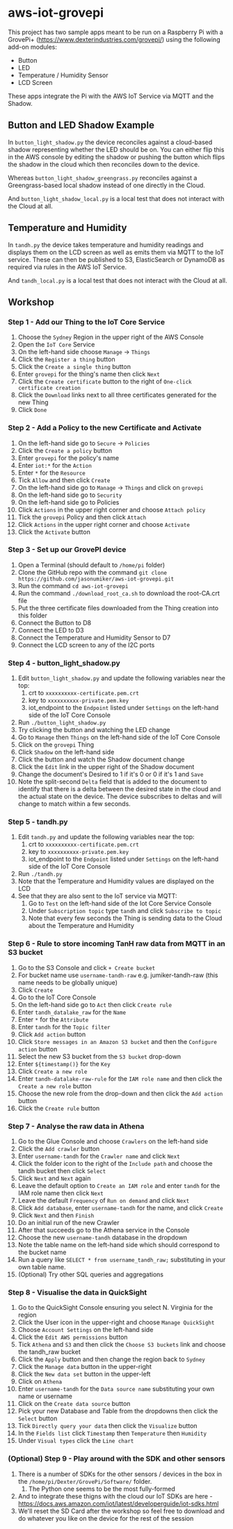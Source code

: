 # aws-iot-grovepi
This project has two sample apps meant to be run on a Raspberry Pi with a GrovePi+ (https://www.dexterindustries.com/grovepi/) using the following add-on modules:
* Button
* LED
* Temperature / Humidity Sensor
* LCD Screen

These apps integrate the Pi with the AWS IoT Service via MQTT and the Shadow.

## Button and LED Shadow Example
In `button_light_shadow.py` the device reconciles against a cloud-based shadow representing whether the LED should be on. You can either flip this in the AWS console by editing the shadow or pushing the button which flips the shadow in the cloud which then reconciles down to the device.

Whereas `button_light_shadow_greengrass.py` reconciles against a Greengrass-based local shadow instead of one directly in the Cloud.

And `button_light_shadow_local.py` is a local test that does not interact with the Cloud at all.

## Temperature and Humidity
In `tandh.py` the device takes temperature and humidity readings and displays them on the LCD screen as well as emits them via MQTT to the IoT service. These can then be published to S3, ElasticSearch or DynamoDB as required via rules in the AWS IoT Service.

And `tandh_local.py` is a local test that does not interact with the Cloud at all.

## Workshop

### Step 1 - Add our Thing to the IoT Core Service
1. Choose the `Sydney` Region in the upper right of the AWS Console
1. Open the `IoT Core` Service
1. On the left-hand side choose `Manage` -> `Things`
1. Click the `Register a thing` button
1. Click the `Create a single thing` button
1. Enter `grovepi` for the thing's name then click `Next`
1. Click the `Create certificate` button to the right of `One-click certificate creation`
1. Click the `Download` links next to all three certificates generated for the new Thing
1. Click `Done`

### Step 2 - Add a Policy to the new Certificate and Activate
1. On the left-hand side go to `Secure` -> `Policies`
1. Click the `Create a policy` button
1. Enter `grovepi` for the policy's name
1. Enter `iot:*` for the `Action`
1. Enter `*` for the `Resource`
1. Tick `Allow` and then click `Create`
1. On the left-hand side go to `Manage` -> `Things` and click on `grovepi`
1. On the left-hand side go to `Security`
1. On the left-hand side go to Policies
1. Click `Actions` in the upper right corner and choose `Attach policy`
1. Tick the `grovepi` Policy and then click `Attach`
1. Click `Actions` in the upper right corner and choose `Activate`
1. Click the `Activate` button

### Step 3 - Set up our GrovePI device
1. Open a Terminal (should default to `/home/pi` folder)
1. Clone the GitHub repo with the command `git clone https://github.com/jasonumiker/aws-iot-grovepi.git`
1. Run the command `cd aws-iot-grovepi`
1. Run the command `./download_root_ca.sh` to download the root-CA.crt file
1. Put the three certificate files downloaded from the Thing creation into this folder
1. Connect the Button to D8
1. Connect the LED to D3
1. Connect the Temperature and Humidity Sensor to D7
1. Connect the LCD screen to any of the I2C ports

### Step 4 - button_light_shadow.py
1. Edit `button_light_shadow.py` and update the following variables near the top:
    1. crt to `xxxxxxxxxx-certificate.pem.crt`
    1. key to `xxxxxxxxxx-private.pem.key`
    1. iot_endpoint to the `Endpoint` listed under `Settings` on the left-hand side of the IoT Core Console
1. Run `./button_light_shadow.py`
1. Try clicking the button and watching the LED change
1. Go to `Manage` then `Things` on the left-hand side of the IoT Core Console
1. Click on the `grovepi` Thing
1. Click `Shadow` on the left-hand side
1. Click the button and watch the Shadow document change
1. Click the `Edit` link in the upper right of the Shadow document
1. Change the document's Desired to 1 if it's 0 or 0 if it's 1 and `Save`
1. Note the split-second `Delta` field that is added to the document to identify that there is a delta between the desired state in the cloud and the actual state on the device. The device subscribes to deltas and will change to match within a few seconds.

### Step 5 - tandh.py
1. Edit `tandh.py` and update the following variables near the top:
    1. crt to `xxxxxxxxxx-certificate.pem.crt`
    1. key to `xxxxxxxxxx-private.pem.key`
    1. iot_endpoint to the `Endpoint` listed under `Settings` on the left-hand side of the IoT Core Console
1. Run `./tandh.py`
1. Note that the Temperature and Humidity values are displayed on the LCD
1. See that they are also sent to the IoT service via MQTT:
    1. Go to `Test` on the left-hand side of the Iot Core Service Console
    1. Under `Subscription topic` type `tandh` and click `Subscribe to topic`
    1. Note that every few seconds the Thing is sending data to the Cloud about the Temperature and Humidity
    
### Step 6 - Rule to store incoming TanH raw data from MQTT in an S3 bucket
1. Go to the S3 Console and click `+ Create bucket`
1. For bucket name use `username-tandh-raw` e.g. jumiker-tandh-raw (this name needs to be globally unique)
1. Click `Create`
1. Go to the IoT Core Console
1. On the left-hand side go to `Act` then click `Create rule`
1. Enter `tandh_datalake_raw` for the `Name`
1. Enter `*` for the `Attribute`
1. Enter `tandh` for the `Topic filter`
1. Click `Add action` button
1. Click `Store messages in an Amazon S3 bucket` and then the `Configure action` button
1. Select the new S3 bucket from the `S3 bucket` drop-down
1. Enter `${timestamp()}` for the `Key`
1. Click `Create a new role`
1. Enter `tandh-datalake-raw-rule` for the `IAM role name` and then click the `Create a new role` button
1. Choose the new role from the drop-down and then click the `Add action` button
1. Click the `Create rule` button

### Step 7 - Analyse the raw data in Athena
1. Go to the Glue Console and choose `Crawlers` on the left-hand side
1. Click the `Add crawler` button
1. Enter `username-tandh` for the `Crawler name` and click `Next`
1. Click the folder icon to the right of the `Include path` and choose the tandh bucket then click `Select`
1. Click `Next` and `Next` again
1. Leave the default option to `Create an IAM role` and enter `tandh` for the IAM role name then click `Next`
1. Leave the default `Frequency` of `Run on demand` and click `Next`
1. Click `Add database`, enter `username-tandh` for the name, and click `Create`
1. Click `Next` and then `Finish`
1. Do an initial run of the new Crawler
1. After that succeeds go to the Athena service in the Console
1. Choose the new `username-tandh` database in the dropdown
1. Note the table name on the left-hand side which should correspond to the bucket name
1. Run a query like `SELECT * from username_tandh_raw;` substituting in your own table name.
1. (Optional) Try other SQL queries and aggregations

### Step 8 - Visualise the data in QuickSight
1. Go to the QuickSight Console ensuring you select N. Virginia for the region
1. Click the User icon in the upper-right and choose `Manage QuickSight`
1. Choose `Account Settings` on the left-hand side
1. Click the `Edit AWS permissions` button
1. Tick `Athena` and `S3` and then click the `Choose S3 buckets` link and choose the tandh_raw bucket
1. Click the `Apply` button and then change the region back to `Sydney`
1. Click the `Manage data` button in the upper-right
1. Click the `New data set` button in the upper-left
1. Click on `Athena`
1. Enter `username-tandh` for the `Data source name` substituting your own name or username
1. Click on the `Create data source` button
1. Pick your new Database and Table from the dropdowns then click the `Select` button
1. Tick `Directly query your data` then click the `Visualize` button
1. In the `Fields list` click `Timestamp` then `Temperature` then `Humidity`
1. Under `Visual types` click the `Line chart`

### (Optional) Step 9 - Play around with the SDK and other sensors
1. There is a number of SDKs for the other sensors / devices in the box in the `/home/pi/Dexter/GrovePi/Software/` folder.
    1. The Python one seems to be the most fully-formed
1. And to integrate these thigns with the cloud our IoT SDKs are here - https://docs.aws.amazon.com/iot/latest/developerguide/iot-sdks.html
1. We'll reset the SD Card after the workshop so feel free to download and do whatever you like on the device for the rest of the session